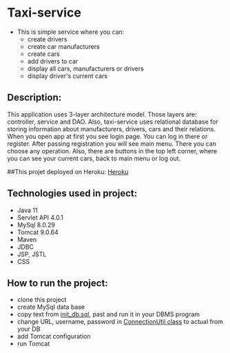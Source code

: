 # Taxi-service
- This is simple service where you can:
    - create drivers
    - create car manufacturers
    - create cars
    - add drivers to car
    - display all cars, manufacturers or drivers
    - display driver's current cars

## Description:
This application uses 3-layer architecture model. Those layers are: controller, service and DAO. Also, taxi-service uses
relational database for storing information about manufacturers, drivers, cars and their relations.
When you open app at first you see login page. You can log in there or register.
After passing registration you will see main menu. There you can choose any operation. 
Also, there are buttons in the top left corner, where you can see your current cars, back to main menu or log out.

##This projet deployed on Heroku:
[Heroku](https://pure-depths-95547.herokuapp.com/login)

## Technologies used in project:
* Java 11
* Servlet API 4.0.1
* MySql 8.0.29
* Tomcat 9.0.64
* Maven
* JDBC
* JSP, JSTL
* CSS

## How to run the project:
* clone this project
* create MySql data base
* copy text from [init_db.sql](src/main/resources/init_db.sql), past and run it in your DBMS program
* change URL, username, password in [ConnectionUtil class](src/main/java/taxi/util/ConnectionUtil.java) to actual from your DB
* add Tomcat configuration
* run Tomcat

